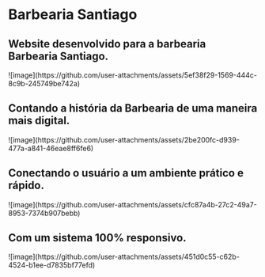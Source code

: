 # Barbearia Santiago
<h2>Website desenvolvido para a barbearia Barbearia Santiago.</h2>
![image](https://github.com/user-attachments/assets/5ef38f29-1569-444c-8c9b-245749be742a)

<h2>Contando a história da Barbearia de uma maneira mais digital.</h2>
![image](https://github.com/user-attachments/assets/2be200fc-d939-477a-a841-46eae8ff6fe6)

<h2>Conectando o usuário a um ambiente prático e rápido.</h2>
![image](https://github.com/user-attachments/assets/cfc87a4b-27c2-49a7-8953-7374b907bebb)

<h2>Com um sistema 100% responsivo.</h2>
![image](https://github.com/user-attachments/assets/451d0c55-c62b-4524-b1ee-d7835bf77efd)
